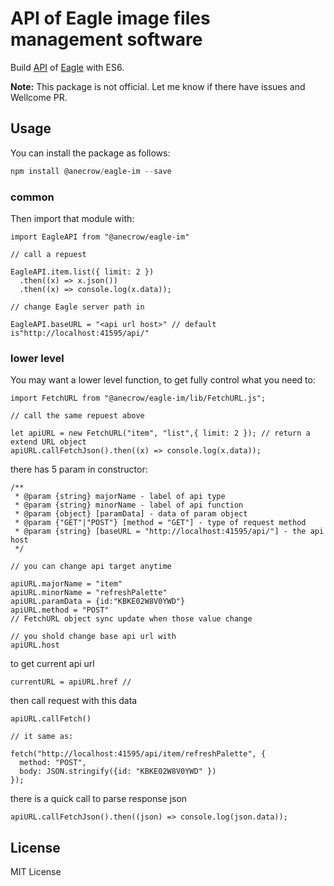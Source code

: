 # API of **Eagle** image files management software

Build [API](https://api.eagle.cool/) of [Eagle](https://eagle.cool/) with ES6.

**Note:** This package is not official. Let me know if there have issues and Wellcome PR.

## Usage

You can install the package as follows:

```Powershell
npm install @anecrow/eagle-im --save
```

### common
Then import that module with:

```ES6
import EagleAPI from "@anecrow/eagle-im"

// call a repuest

EagleAPI.item.list({ limit: 2 })
  .then((x) => x.json())
  .then((x) => console.log(x.data));

// change Eagle server path in

EagleAPI.baseURL = "<api url host>" // default is"http://localhost:41595/api/"
```

### lower level

You may want a lower level function, to get fully control what you need to:

```ES6
import FetchURL from "@anecrow/eagle-im/lib/FetchURL.js";

// call the same repuest above

let apiURL = new FetchURL("item", "list",{ limit: 2 }); // return a extend URL object
apiURL.callFetchJson().then((x) => console.log(x.data));
```

there has 5 param in constructor:

```ES6
/**
 * @param {string} majorName - label of api type
 * @param {string} minorName - label of api function
 * @param {object} [paramData] - data of param object
 * @param {"GET"|"POST"} [method = "GET"] - type of request method
 * @param {string} [baseURL = "http://localhost:41595/api/"] - the api host
 */

// you can change api target anytime

apiURL.majorName = "item"
apiURL.minorName = "refreshPalette"
apiURL.paramData = {id:"KBKE02W8V0YWD"}
apiURL.method = "POST"
// FetchURL object sync update when those value change

// you shold change base api url with
apiURL.host
```

to get current api url

```ES6
currentURL = apiURL.href // 
```

then call request with this data

```ES6
apiURL.callFetch()

// it same as:

fetch("http://localhost:41595/api/item/refreshPalette", {
  method: "POST",
  body: JSON.stringify({id: "KBKE02W8V0YWD" })
});
```

there is a quick call to parse response json

```ES6
apiURL.callFetchJson().then((json) => console.log(json.data));
```

## License

MIT License
